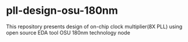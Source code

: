 # pll-design-osu-180nm
This repository presents design of on-chip clock multiplier(8X PLL) using open source EDA tool OSU 180nm technology node
